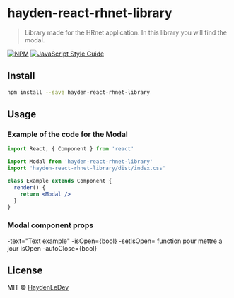 # hayden-react-rhnet-library

> Library made for the HRnet application. 
> In this library you will find the modal.

[![NPM](https://img.shields.io/npm/v/hayden-react-rhnet-library.svg)](https://www.npmjs.com/package/hayden-react-rhnet-library) [![JavaScript Style Guide](https://img.shields.io/badge/code_style-standard-brightgreen.svg)](https://standardjs.com)

## Install

```bash
npm install --save hayden-react-rhnet-library
```

## Usage


### Example of the code for the Modal
```jsx
import React, { Component } from 'react'

import Modal from 'hayden-react-rhnet-library'
import 'hayden-react-rhnet-library/dist/index.css'

class Example extends Component {
  render() {
    return <Modal />
  }
}
```
### Modal component props

-text="Text example" 
-isOpen={bool}
-setIsOpen= function pour mettre a jour isOpen
-autoClose={bool}


## License

MIT © [HaydenLeDev](https://github.com/HaydenLeDev)
